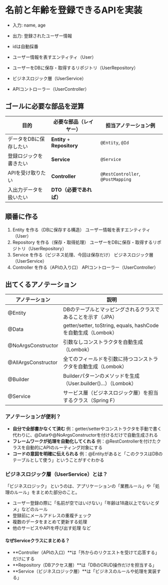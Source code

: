 # 名前と年齢を登録できるAPIを実装

- 入力: name, age
- 出力: 登録されたユーザー情報
- idは自動採番

- ユーザー情報を表すエンティティ（User）
- ユーザーをDBに保存・取得するリポジトリ（UserRepository）
- ビジネスロジック層（UserService）
- APIコントローラー（UserController）

## ゴールに必要な部品を逆算

| 目的           | 必要な部品（レイヤー）                 | 担当アノテーション例                        |
| ------------ | --------------------------- | --------------------------------- |
| データをDBに保存したい | **Entity** + **Repository** | `@Entity`, `@Id`                  |
| 登録ロジックを書きたい  | **Service**                 | `@Service`                        |
| APIを受け取りたい   | **Controller**              | `@RestController`, `@PostMapping` |
| 入出力データを扱いたい  | **DTO（必要であれば）**             |                                   |

## 順番に作る
1. Entity を作る（DBに保存する構造）
ユーザー情報を表すエンティティ（User）
2. Repository を作る（保存・取得処理）
ユーザーをDBに保存・取得するリポジトリ（UserRepository）
3. Service を作る（ビジネス処理、今回は保存だけ）
ビジネスロジック層（UserService）
4. Controller を作る（APIの入り口）
APIコントローラー（UserController）

## 出てくるアノテーション
|アノテーション|説明                                                     
|------------------------|--------------------------------------------------------------
| @Entity                | DBのテーブルとマッピングされるクラスであることを示す（JPA） 
| @Data                  | getter/setter, toString, equals, hashCode を自動生成（Lombok） 
| @NoArgsConstructor     | 引数なしコンストラクタを自動生成（Lombok） 
| @AllArgsConstructor    | 全てのフィールドを引数に持つコンストラクタを自動生成（Lombok） 
| @Builder               | Builderパターンのメソッドを生成（User.builder()...）（Lombok） 
| @Service               | サービス層（ビジネスロジック層）を担当するクラス（Spring F） 

### アノテーションが便利？
- **自分で全部書かなくて済む**
例：getter/setterやコンストラクタを手動で書く代わりに、@Dataや@NoArgsConstructorを付けるだけで自動生成される
- **フレームワークが処理を自動化してくれる**
例：@RestControllerを付けたクラスを自動的にAPIのルーティング対象にする
- **コードの意図を明確に伝えられる**
例：@Entityがあると「このクラスはDBのテーブルとして使う」ということがすぐわかる

### ビジネスロジック層（UserService）とは？
「ビジネスロジック」 というのは、アプリケーションの「業務ルール」や「処理のルール」をまとめた部分のこと。
- ユーザー登録の際に「名前が空ではいけない」「年齢は18歳以上でないとダメ」などのルール
- 登録前にメールアドレスの重複チェック
- 複数のデータをまとめて更新する処理
- 他のサービスやAPIを呼び出す処理 など

#### なぜServiceクラスにまとめる？
- **Controller（APIの入口）**は「外からのリクエストを受けて応答する」だけにする
- **Repository（DBアクセス層）**は「DBのCRUD操作だけを担当する」
- **Service（ビジネスロジック層）**は「ビジネスのルールや処理を実装する」